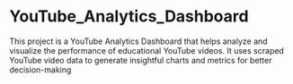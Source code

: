 # YouTube_Analytics_Dashboard
This project is a YouTube Analytics Dashboard that helps analyze and visualize the performance of educational YouTube videos. It uses scraped YouTube video data to generate insightful charts and metrics for better decision-making
